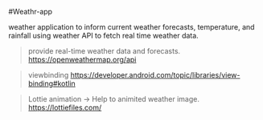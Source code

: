 #Weathr-app

 weather application to inform current weather forecasts, temperature, and rainfall using weather API to fetch real time weather data.
>  provide real-time weather data and forecasts.
 https://openweathermap.org/api


> viewbinding
https://developer.android.com/topic/libraries/view-binding#kotlin


> Lottie animation -> Help to animited weather image.
https://lottiefiles.com/
